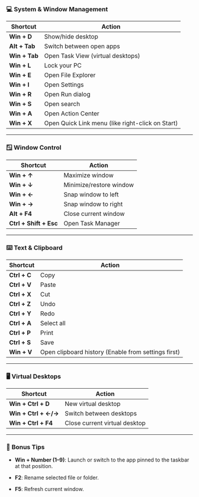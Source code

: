 
### 💻 **System & Window Management**

|Shortcut|Action|
|---|---|
|**Win + D**|Show/hide desktop|
|**Alt + Tab**|Switch between open apps|
|**Win + Tab**|Open Task View (virtual desktops)|
|**Win + L**|Lock your PC|
|**Win + E**|Open File Explorer|
|**Win + I**|Open Settings|
|**Win + R**|Open Run dialog|
|**Win + S**|Open search|
|**Win + A**|Open Action Center|
|**Win + X**|Open Quick Link menu (like right-click on Start)|

---

### 🪟 **Window Control**

|Shortcut|Action|
|---|---|
|**Win + ↑**|Maximize window|
|**Win + ↓**|Minimize/restore window|
|**Win + ←**|Snap window to left|
|**Win + →**|Snap window to right|
|**Alt + F4**|Close current window|
|**Ctrl + Shift + Esc**|Open Task Manager|

---

### ⌨️ **Text & Clipboard**

|Shortcut|Action|
|---|---|
|**Ctrl + C**|Copy|
|**Ctrl + V**|Paste|
|**Ctrl + X**|Cut|
|**Ctrl + Z**|Undo|
|**Ctrl + Y**|Redo|
|**Ctrl + A**|Select all|
|**Ctrl + P**|Print|
|**Ctrl + S**|Save|
|**Win + V**|Open clipboard history (Enable from settings first)|

---

### 🖥️ **Virtual Desktops**

|Shortcut|Action|
|---|---|
|**Win + Ctrl + D**|New virtual desktop|
|**Win + Ctrl + ←/→**|Switch between desktops|
|**Win + Ctrl + F4**|Close current virtual desktop|

---

### 🧠 **Bonus Tips**

- **Win + Number (1–9)**: Launch or switch to the app pinned to the taskbar at that position.
    
- **F2**: Rename selected file or folder.
    
- **F5**: Refresh current window.
    
